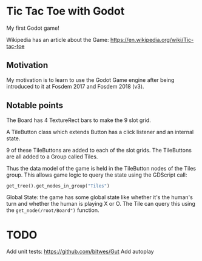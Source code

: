 # Tic Tac Toe with Godot

My first Godot game!

[Screenshot]: https://github.com/richardeigenmann/Godot-TicTacToe/Screenshots/Screenshot.png

Wikipedia has an article about the Game: https://en.wikipedia.org/wiki/Tic-tac-toe

## Motivation

My motivation is to learn to use the Godot Game engine after being introduced to
it at Fosdem 2017 and Fosdem 2018 (v3).

## Notable points

The Board has 4 TextureRect bars to make the 9 slot grid.

A TileButton class which extends Button has a click listener and an internal 
state.

9 of these TileButtons are added to each of the slot grids. The TileButtons are 
all added to a Group called Tiles.

Thus the data model of the game is held in the TileButton nodes of the Tiles 
group. This allows game logic to query the state using the GDScript call:

``` python
get_tree().get_nodes_in_group("Tiles")
```

Global State: the game has some global state like whether it's the human's turn 
and whether the human is playing X or O. The Tile can query this using the 
`get_node(/root/Board")` function.

# TODO

Add unit tests: https://github.com/bitwes/Gut
Add autoplay
